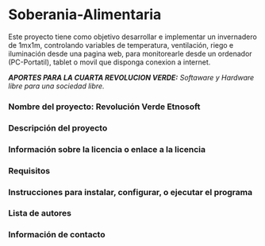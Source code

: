 Soberania-Alimentaria
=====================

Este proyecto tiene como objetivo desarrollar e implementar un invernadero de 1mx1m, controlando variables de temperatura, ventilación, riego e iluminación desde una pagina web, para monitorearle desde un ordenador (PC-Portatil), tablet o movil que disponga conexion a internet.

<em><strong>APORTES PARA LA CUARTA REVOLUCION VERDE:</strong> Softaware y Hardware libre para una sociedad libre.</em>

### Nombre del proyecto: Revolución Verde Etnosoft ###

### Descripción del proyecto ###


### Información sobre la licencia o enlace a la licencia ###


### Requisitos ###


### Instrucciones para instalar, configurar, o ejecutar el programa ###


### Lista de autores ###


### Información de contacto ###

